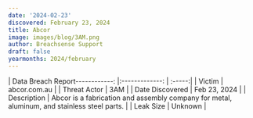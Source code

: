 ```yaml
---
date: '2024-02-23'
discovered: February 23, 2024
title: Abcor
image: images/blog/3AM.png
author: Breachsense Support
draft: false
yearmonths: 2024/february
---
```


| Data Breach Report------------:     |:-------------:    | :-----:|
| Victim      | abcor.com.au      | 
| Threat Actor      | 3AM      | 
| Date Discovered      | Feb 23, 2024      | 
| Description      | Abcor is a fabrication and assembly company for metal, aluminum, and stainless steel parts.      | 
| Leak Size      | Unknown      | 

